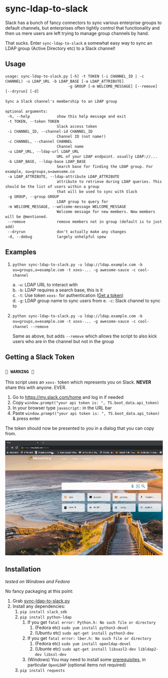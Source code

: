# sync-ldap-to-slack

Slack has a bunch of fancy connectors to sync various enterprise groups to default channels, but enterprises often tightly control that functionality and then us mere users are left trying to manage group channels by hand.

 That sucks. Enter `sync-ldap-to-slack` a somewhat easy way to sync an LDAP group (Active Directory etc) to a Slack channel!

 ## Usage

 ```
usage: sync-ldap-to-slack.py [-h] -t TOKEN (-i CHANNEL_ID | -c CHANNEL) -u LDAP_URL -b LDAP_BASE [-a LDAP_ATTRIBUTE]
                             -g GROUP [-m WELCOME_MESSAGE] [--remove] [--dryrun] [-d]

Sync a Slack channel's membership to an LDAP group

optional arguments:
  -h, --help            show this help message and exit
  -t TOKEN, --token TOKEN
                        Slack access token
  -i CHANNEL_ID, --channel-id CHANNEL_ID
                        Channel ID (not name!)
  -c CHANNEL, --channel CHANNEL
                        Channel name
  -u LDAP_URL, --ldap-url LDAP_URL
                        URL of your LDAP endpoint. usually LDAP://...
  -b LDAP_BASE, --ldap-base LDAP_BASE
                        Search base for finding the LDAP group. For example, ou=groups,o=awesome.co
  -a LDAP_ATTRIBUTE, --ldap-attribute LDAP_ATTRIBUTE
                        attribute to retrieve during LDAP queries. This should be the list of users within a group
                        that will be used to sync with Slack
  -g GROUP, --group GROUP
                        LDAP group to query for
  -m WELCOME_MESSAGE, --welcome-message WELCOME_MESSAGE
                        Welcome message for new members. New members will be @mentioned.
  --remove              remove members not in group (default is to just add)
  --dryrun              don't actually make any changes
  -d, --debug           largely unhelpful spew
  ```

## Examples

1. `python sync-ldap-to-slack.py -u ldap://ldap.example.com -b ou=groups,o=example.com -t xoxs-... -g awesome-sauce -c cool-channel`
  
    a. `-u`: LDAP URL to interact with  
    b. `-b`: LDAP requires a search base, this is it  
    c. `-t`: Use token `xoxs-` for authentication ([Get a token](#Getting-a-Slack-Token))  
    d. `-g`: LDAP group name to sync users from
    e. `-c`: Slack channel to sync to

1. `python sync-ldap-to-slack.py -u ldap://ldap.example.com -b ou=groups,o=example.com -t xoxs-... -g awesome-sauce -c cool-channel --remove`
    
    Same as above, but adds `--remove` which allows the script to also kick users who are in the channel but not in the group

## Getting a Slack Token

### **`🚨 WARNING 🚨`**

This script uses an `xoxs-` token which represents you on Slack. **NEVER** share this with anyone. EVER.

1. Go to https://my.slack.com/home and log in if needed
2. Copy `window.prompt("your api token is: ", TS.boot_data.api_token)`
3. In your browser type `javascript:` in the URL bar
4. Paste `window.prompt("your api token is: ", TS.boot_data.api_token)` & press enter

The token should now be presented to you in a dialog that you can copy from.

![Animation of token retrieval](get-token.gif)

## Installation

*tested on Windows and Fedora*

No fancy packaging at this point:

1. Grab [sync-ldap-to-slack.py](https://raw.githubusercontent.com/nachmore/sync-ldap-to-slack/main/sync-ldap-to-slack.py)
2. Install any dependencies:
   1. `pip install slack_sdk`
   1. `pip install python-ldap`
      1. If you get `fatal error: Python.h: No such file or directory`
         1.  (Fedora etc) `sudo yum install python3-devel`
         2.  (Ubuntu etc) `sudo apt-get install python3-dev`
      2. If you get `fatal error: lber.h: No such file or directory`
         1. (Fedora etc) `sudo yum install openldap-devel`
         2. (Ubunte etc) `sudo apt-get install libsasl2-dev libldap2-dev libssl-dev`
      3. (Windows) You may need to install some [prerequisites](https://www.python-ldap.org/en/python-ldap-3.3.0/installing.html#build-prerequisites), in particular `OpenLDAP` (optional items not required)
   2. `pip install requests`
